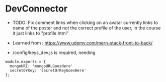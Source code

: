 # DevConnector

- TODO: Fix comment links when clicking on an avatar
currently links to name of the poster and not the correct profile of the user, in the course it just links to "profile.html"

- Learned from : https://www.udemy.com/mern-stack-front-to-back/







- /config/keys_dev.js is required, needing 
```
module.exports = {
  mongoURI: 'mongoURLGoesHere'
  secretOrKey: 'secretOrKeyGoesHere'
};
```